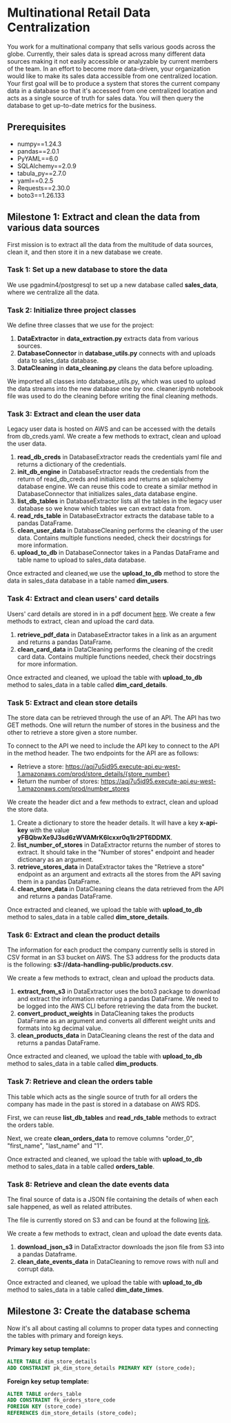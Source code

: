 # Multinational Retail Data Centralization

You work for a multinational company that sells various goods across the globe. Currently, their sales data is spread across many different data sources making it not easily accessible or analyzable by current members of the team. In an effort to become more data-driven, your organization would like to make its sales data accessible from one centralized location. Your first goal will be to produce a system that stores the current company data in a database so that it's accessed from one centralized location and acts as a single source of truth for sales data. You will then query the database to get up-to-date metrics for the business.

## Prerequisites

- numpy==1.24.3
- pandas==2.0.1
- PyYAML==6.0
- SQLAlchemy==2.0.9
- tabula_py==2.7.0
- yaml==0.2.5
- Requests==2.30.0
- boto3==1.26.133

## Milestone 1: Extract and clean the data from various data sources

First mission is to extract all the data from the multitude of data sources, clean it, and then store it in a new database we create.

### Task 1: Set up a new database to store the data

We use pgadmin4/postgresql to set up a new database called **sales_data**, where we centralize all the data.

### Task 2: Initialize three project classes

We define three classes that we use for the project:

1. **DataExtractor** in **data_extraction.py** extracts data from various sources.
2. **DatabaseConnector** in **database_utils.py** connects with and uploads data to sales_data database.
3. **DataCleaning** in **data_cleaning.py** cleans the data before uploading.

We imported all classes into database_utils.py, which was used to upload the data streams into the new database one by one. cleaner.ipynb notebook file was used to do the cleaning before writing the final cleaning methods.

### Task 3: Extract and clean the user data

Legacy user data is hosted on AWS and can be accessed with the details from db_creds.yaml. We create a few methods to extract, clean and upload the user data.

1. **read_db_creds** in DatabaseExtractor reads the credentials yaml file and returns a dictionary of the credentials.
2. **init_db_engine** in DatabaseExtractor reads the credentials from the return of read_db_creds and initializes and returns an sqlalchemy database engine. We can reuse this code to create a similar method in DatabaseConnector that initializes sales_data database engine.
3. **list_db_tables** in DatabaseExtractor lists all the tables in the legacy user database so we know which tables we can extract data from.
4. **read_rds_table** in DatabaseExtractor extracts the database table to a pandas DataFrame.
5. **clean_user_data** in DatabaseCleaning performs the cleaning of the user data. Contains multiple functions needed, check their docstrings for more information.
6. **upload_to_db** in DatabaseConnector takes in a Pandas DataFrame and table name to upload to sales_data database.

Once extracted and cleaned,we use the **upload_to_db** method to store the data in sales_data database in a table named **dim_users**.

### Task 4: Extract and clean users' card details

Users' card details are stored in in a pdf document [here](https://data-handling-public.s3.eu-west-1.amazonaws.com/card_details.pdf). We create a few methods to extract, clean and upload the card data.

1. **retrieve_pdf_data** in DatabaseExtractor takes in a link as an argument and returns a pandas DataFrame.
2. **clean_card_data** in DataCleaning performs the cleaning of the credit card data. Contains multiple functions needed, check their docstrings for more information.

Once extracted and cleaned, we upload the table with **upload_to_db** method to sales_data in a table called **dim_card_details**.

### Task 5: Extract and clean store details

The store data can be retrieved through the use of an API. The API has two GET methods. One will return the number of stores in the business and the other to retrieve a store given a store number.

To connect to the API we need to include the API key to connect to the API in the method header. The two endpoints for the API are as follows:

- Retrieve a store: https://aqj7u5id95.execute-api.eu-west-1.amazonaws.com/prod/store_details/{store_number}
- Return the number of stores: https://aqj7u5id95.execute-api.eu-west-1.amazonaws.com/prod/number_stores

We create the header dict and a few methods to extract, clean and upload the store data.

1. Create a dictionary to store the header details. It will have a key **x-api-key** with the value **yFBQbwXe9J3sd6zWVAMrK6lcxxr0q1lr2PT6DDMX**.
2. **list_number_of_stores** in DataExtractor returns the number of stores to extract. It should take in the "Number of stores" endpoint and header dictionary as an argument.
3. **retrieve_stores_data** in DataExtractor takes the "Retrieve a store" endpoint as an argument and extracts all the stores from the API saving them in a pandas DataFrame.
4. **clean_store_data** in DataCleaning cleans the data retrieved from the API and returns a pandas DataFrame.

Once extracted and cleaned, we upload the table with **upload_to_db** method to sales_data in a table called **dim_store_details**.

### Task 6: Extract and clean the product details

The information for each product the company currently sells is stored in CSV format in an S3 bucket on AWS. The S3 address for the products data is the following: **s3://data-handling-public/products.csv**.

We create a few methods to extract, clean and upload the products data.

1. **extract_from_s3** in DataExtractor uses the boto3 package to download and extract the information returning a pandas DataFrame. We need to be logged into the AWS CLI before retrieving the data from the bucket.
2. **convert_product_weights** in DataCleaning takes the products DataFrame as an argument and converts all different weight units and formats into kg decimal value.
3. **clean_products_data** in DataCleaning cleans the rest of the data and returns a pandas DataFrame.

Once extracted and cleaned, we upload the table with **upload_to_db** method to sales_data in a table called **dim_products**.

### Task 7: Retrieve and clean the orders table

This table which acts as the single source of truth for all orders the company has made in the past is stored in a database on AWS RDS.

First, we can reuse **list_db_tables** and **read_rds_table** methods to extract the orders table.

Next, we create **clean_orders_data** to remove columns "order_0", "first_name", "last_name" and "1".

Once extracted and cleaned, we upload the table with **upload_to_db** method to sales_data in a table called **orders_table**.

### Task 8: Retrieve and clean the date events data

The final source of data is a JSON file containing the details of when each sale happened, as well as related attributes.

The file is currently stored on S3 and can be found at the following [link](https://data-handling-public.s3.eu-west-1.amazonaws.com/date_details.json).

We create a few methods to extract, clean and upload the date events data.

1. **download_json_s3** in DataExtractor downloads the json file from S3 into a pandas Dataframe.
2. **clean_date_events_data** in DataCleaning to remove rows with null and corrupt data.

Once extracted and cleaned, we upload the table with **upload_to_db** method to sales_data in a table called **dim_date_times**.

## Milestone 3: Create the database schema

Now it's all about casting all columns to proper data types and connecting the tables with primary and foreign keys.

**Primary key setup template:**

```sql
ALTER TABLE dim_store_details
ADD CONSTRAINT pk_dim_store_details PRIMARY KEY (store_code);
```

**Foreign key setup template:**

```sql
ALTER TABLE orders_table
ADD CONSTRAINT fk_orders_store_code
FOREIGN KEY (store_code)
REFERENCES dim_store_details (store_code);
```
